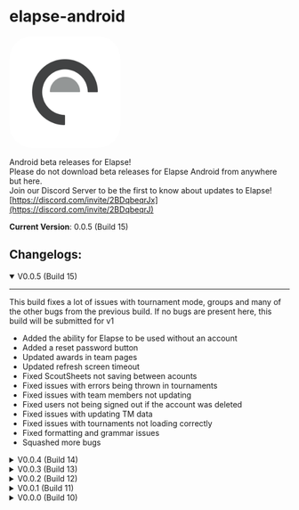 # elapse-android
<img src="elapseLogo.png" alt="elapse logo" width="200px" style="border-radius: 20%;"/>

Android beta releases for Elapse!  
Please do not download beta releases for Elapse Android from anywhere but here.  
Join our Discord Server to be the first to know about updates to Elapse!
[https://discord.com/invite/2BDqbeqrJx](https://discord.com/invite/2BDqbeqrJ)  
  
**Current Version**: 0.0.5 (Build 15)


## Changelogs:
<details open>
<summary>V0.0.5 (Build 15)</summary>
<hr>

This build fixes a lot of issues with tournament mode, groups and many of the other bugs from the previous build. If no bugs are present here, this build will be submitted for v1
- Added the ability for Elapse to be used without an account
- Added a reset password button
- Updated awards in team pages
- Updated refresh screen timeout
- Fixed ScoutSheets not saving between acounts
- Fixed issues with errors being thrown in tournaments
- Fixed issues with team members not updating
- Fixed users not being signed out if the account was deleted 
- Fixed issues with updating TM data
- Fixed issues with tournaments not loading correctly
- Fixed formatting and grammar issues
- Squashed more bugs

</details>

<details>
<summary>V0.0.4 (Build 14)</summary>
<hr>

<b>Please make sure to uninstall any instance of elapse before installing this update!</b> We've made several breaking changes since last update.
- Fixed a major breaking bug
- Squashed more bugs

</details>

<details>
<summary>V0.0.3 (Build 13)</summary>
<hr>

Make sure to uninstall any previous versions before installing V0.0.3, due to some breaking updates in this version!  
  
- Added pull-to-refresh
- Added Upcoming Local events
- Added Account Settings page
- Added/updated groups
- Updated styling/formatting on numerous pages
- Updated settings
- Updated email display (now blurred by default)
- Updated Scoutsheets
- Updated Scoutsheet Photos, saving metadata to images
- Updated onboarding
- Updated deleting account requiring re-auth
- Fixed numerous white screens
- Fixed formatting errors
- Fixed sign in issues
- Fixed account deletion
- Squashed more bugs!

And much much more!
</details>

<details>
<summary>V0.0.2 (Build 12)</summary>
<hr>

- Fixed numerous white screens
- Fixed various bugs
</details>

<details>
<summary>V0.0.1 (Build 11)</summary>
<hr>

- Fixed sign in/out bugs
- Fixed white screens at launch
</details>

<details>
<summary>V0.0.0 (Build 10)</summary>
<hr>

- Added a sign out button  
- Fixed creating ScoutSheets without a tournament
- Fixed TeamGroup creation
- Fixed World Skills and TrueSkill rankings not properly showing the correct data for the selected season in tournament rankings  
- Fixed user sign ins  
- Fixed white screens on the world skills and upcoming signature events pages  
- Fixed handling cases where a team is not included in the teams list but is in the schedule  
- Fixed issue with onboarding navigation  
- Fixed loading data prior checking state of user login  
- Fixed AWP % not rounding  
- Fixed various other bugs, formatting errors, and typos
</details>